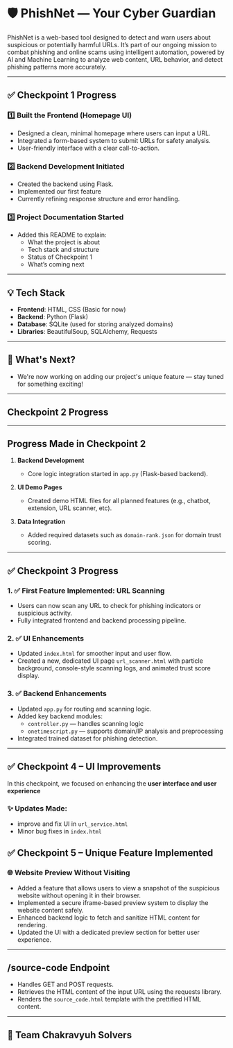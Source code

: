 # 🛡️ PhishNet — Your Cyber Guardian

PhishNet is a web-based tool designed to detect and warn users about suspicious or potentially harmful URLs. It’s part of our ongoing mission to combat phishing and online scams using intelligent automation, powered by AI and Machine Learning to analyze web content, URL behavior, and detect phishing patterns more accurately.

---

## ✅ Checkpoint 1 Progress

### 1️⃣ Built the Frontend (Homepage UI)
- Designed a clean, minimal homepage where users can input a URL.
- Integrated a form-based system to submit URLs for safety analysis.
- User-friendly interface with a clear call-to-action.

### 2️⃣ Backend Development Initiated
- Created the backend using Flask.
- Implemented our first feature
- Currently refining response structure and error handling.

### 3️⃣ Project Documentation Started
- Added this README to explain:
  - What the project is about
  - Tech stack and structure
  - Status of Checkpoint 1
  - What’s coming next

---

## 💡 Tech Stack

- **Frontend**: HTML, CSS (Basic for now)
- **Backend**: Python (Flask)
- **Database**: SQLite (used for storing analyzed domains)
- **Libraries**: BeautifulSoup, SQLAlchemy, Requests

---

## 🚧 What's Next?

- We're now working on adding our project's unique feature — stay tuned for something exciting! 
---



## Checkpoint 2 Progress


---

##  Progress Made in Checkpoint 2

1. **Backend Development**
   - Core logic integration started in `app.py` (Flask-based backend).
   

2. **UI Demo Pages**
   - Created demo HTML files for all planned features (e.g., chatbot, extension, URL scanner, etc).
   

3. **Data Integration**
   - Added required datasets such as `domain-rank.json` for domain trust scoring.
   

---
## ✅ Checkpoint 3 Progress

### 1. ✅ **First Feature Implemented: URL Scanning**
- Users can now scan any URL to check for phishing indicators or suspicious activity.
- Fully integrated frontend and backend processing pipeline.

### 2. ✅ **UI Enhancements**
- Updated `index.html` for smoother input and user flow.
- Created a new, dedicated UI page `url_scanner.html` with particle background, console-style scanning logs, and animated trust score display.

### 3. ✅ **Backend Enhancements**
- Updated `app.py` for routing and scanning logic.
- Added key backend modules:
  - `controller.py` — handles scanning logic
  - `onetimescript.py` — supports domain/IP analysis and preprocessing
- Integrated trained dataset for phishing detection.

---
## ✅ Checkpoint 4 – UI Improvements

In this checkpoint, we focused on enhancing the **user interface and user experience** 

### ✨ Updates Made:
- improve and fix UI in `url_service.html`
- Minor bug fixes in `index.html`


## ✅ Checkpoint 5 – Unique Feature Implemented

### 🌐 Website Preview Without Visiting
- Added a feature that allows users to view a snapshot of the suspicious website without opening it in their browser.
- Implemented a secure iframe-based preview system to display the website content safely.
- Enhanced backend logic to fetch and sanitize HTML content for rendering.
- Updated the UI with a dedicated preview section for better user experience.

---


## /source-code Endpoint
- Handles GET and POST requests.
- Retrieves the HTML content of the input URL using the requests library.
- Renders the `source_code.html` template with the prettified HTML content.
---


## 👥 Team Chakravyuh Solvers



